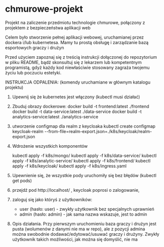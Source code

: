 # chmurowe-projekt
Projekt na zaliczenie przedmiotu technologie chmurowe, połączony z projektem z bezpieczeństwa aplikacji web


Celem było stworzenie pełnej aplikacji webowej, uruchamianej przez dockera i/lub kubernetesa. Mamy tu prostą obsługę i zarządzanie bazą esportowych graczy i drużyn

Przed użyciem zapoznaj się z treścią instrukcji dołączonej do repozytorium w pliku README, bądź skonsultuj się z lekarzem lub kompetentnym programistą, gdyż każdy kod niewłaściwie stosowany zagraża twojemu życiu lub poczuciu estetyki.

INSTRUKCJA ODPALENIA:
(komendy uruchamiane w głównym katalogu projektu)

1. Upewnij się że kubernetes jest włączony (kubectl musi działać)
2. Zbuduj obrazy dockerowe:
    docker build -t frontend:latest ./frontend
    docker build -t data-service:latest ./data-service
    docker build -t analytics-service:latest ./analytics-service
3. utworzenie configmap dla realm z keycloaka
 kubectl create configmap keycloak-realm --from-file=realm-export.json=./k8s/keycloak/realm-export.json
4. Wdrożenie wszystkich komponentów

    kubectl apply -f k8s/mongo/
    kubectl apply -f k8s/data-service/
    kubectl apply -f k8s/analytic-service/
    kubectl apply -f k8s/frontend/
    kubectl apply -f k8s/keycloak/
    kubectl apply -f k8s/ingress.yaml

5. Upewnienie się, że wszystkie pody uruchomiły się bez błędów (kubectl get pods)
6. przejdź pod http://localhost/ , keycloak poprosi o zalogowanie,
7. zaloguj się jako któryś z użytkowników:
    - user (hasło: user) - zwykły użytkownik bez specjalnych uprawnień
    - admin (hasło: admin) - jak sama nazwa wskazuje, jest to admin

8. Opis działania.
    Przy pierwszym uruchomieniu baza graczy i drużyn jest pusta (wolumenów z danymi nie ma w repo), ale z pozycji admina można swobodnie dodawać/edytować/usuwać graczy i drużyny. Zwykły użytkownik takich możliwości, jak można się domyślić, nie ma



